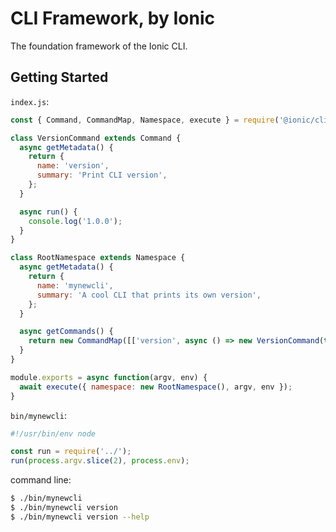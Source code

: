 # CLI Framework, by Ionic

The foundation framework of the Ionic CLI.

## Getting Started

`index.js`:
```js
const { Command, CommandMap, Namespace, execute } = require('@ionic/cli-framework');

class VersionCommand extends Command {
  async getMetadata() {
    return {
      name: 'version',
      summary: 'Print CLI version',
    };
  }

  async run() {
    console.log('1.0.0');
  }
}

class RootNamespace extends Namespace {
  async getMetadata() {
    return {
      name: 'mynewcli',
      summary: 'A cool CLI that prints its own version',
    };
  }

  async getCommands() {
    return new CommandMap([['version', async () => new VersionCommand(this)]]);
  }
}

module.exports = async function(argv, env) {
  await execute({ namespace: new RootNamespace(), argv, env });
}
```

`bin/mynewcli`:
```javascript
#!/usr/bin/env node

const run = require('../');
run(process.argv.slice(2), process.env);
```

command line:

```bash
$ ./bin/mynewcli
$ ./bin/mynewcli version
$ ./bin/mynewcli version --help
```
